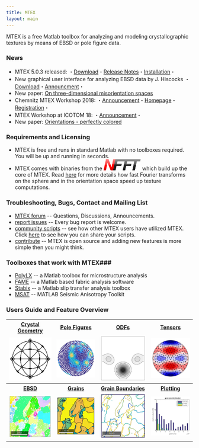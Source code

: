 ```yaml
---
title: MTEX
layout: main
---
```


MTEX is a free Matlab toolbox for analyzing and modeling crystallographic
textures by means of EBSD or pole figure data.

### News
* MTEX 5.0.3 released: ・[Download](https://github.com/mtex-toolbox/mtex/releases/download/mtex-5.0.3/mtex-5.0.3.zip)・[Release Notes](files/doc/changelog.html)・[Installation](download)・
* New graphical user interface for analyzing EBSD data by J. Hiscocks ・[Download](https://groups.google.com/group/mtexmail/attach/e87c480486f4/MTEXannotateGUI.zip?part=0.1&authuser=0)・[Announcment](https://groups.google.com/forum/#!topic/mtexmail/wWPtidymgOo)・
* New paper: [On three-dimensional misorientation spaces](https://www-user.tu-chemnitz.de/~rahi/paper/misori.pdf)
* Chemnitz MTEX Workshop 2018: ・[Announcement](https://groups.google.com/forum/#!topic/mtexmail/5nazGpu-HLY)・[Homepage](http://www-user.tu-chemnitz.de/~rahi/mtexWorkshop18)・[Registration](http://www-user.tu-chemnitz.de/~rahi/mtexWorkshop18/registration.php)・
* MTEX Workshop at ICOTOM 18: ・[Announcement](http://event.registerat.com/site/icotom2017/Registration.aspx)・
* New paper: [Orientations - perfectly colored](https://www-user.tu-chemnitz.de/~rahi/paper/so3Colors.pdf)

### Requirements and Licensing

* MTEX is free and runs in standard Matlab with no toolboxes required. You will
be up and running in seconds.
* MTEX comes with binaries from the [<img src="files/pic/nfft_logo.png" alt="NFFT" style="width: 100px;"/>](https://www-user.tu-chemnitz.de/~potts/nfft/) which build up the core of MTEX. Read [here]() for more details how fast Fourier transforms on the sphere and in the orientation space speed up texture computations.

### Troubleshooting, Bugs, Contact and Mailing List


 * [MTEX forum](https://groups.google.com/forum/?fromgroups=#!forum/mtexmail)
  -- Questions, Discussions, Announcements.
 * [report issues](https://github.com/mtex-toolbox/mtex/issues) -- Every bug
   report is welcome.
 * [community scripts](https://gist.github.com/search?utf8=%E2%9C%93&q=%23mtexScript)
   -- see how other MTEX users have utilized MTEX. Click [here](scripts) to see how
   you can share your scripts.
 * [contribute](https://github.com/mtex-toolbox/mtex) -- MTEX is open
   source and adding new features is more simple then you might think.

### Toolboxes that work with MTEX###

* [PolyLX](http://petrol.natur.cuni.cz/~ondro/polylx) -- a Matlab toolbox for microstructure
  analysis
* [FAME](http://peternell.org/archive.html) -- a Matlab based fabric analysis
software
* [Stabix](https://github.com/stabix/stabix) -- a Matlab slip transfer analysis toolbox
* [MSAT](https://github.com/andreww/MSAT) -- MATLAB Seismic Anisotropy Toolkit

### Users Guide and Feature Overview ###

<table border='0' cellpadding='5' width = "940px" style="width:100%" >
  <tr>
	<th><a href="files/doc/CrystalGeometry.html">Crystal Geometry</a></th>
	<th><a href="files/doc/PoleFigureAnalysis.html">Pole Figures</a></th>
	<th><a href="files/doc/ODFAnalysis.html">ODFs</a></th>
	<th><a href="files/doc/TensorAnalysis.html">Tensors</a></th>
  </tr>
  <tr>
	<td align="center"><a href="files/doc/CrystalGeometry.html">
	  <img src="files/pic/cubic.jpg" width = "230" align="center" alt=""  border="0"/></a></td>
	<td align="center"><a href="files/doc/PoleFigureAnalysis.html">
	  <img src="files/pic/pf.jpg"    width = "230" alt=""  border="0" ></a></td>
	<td align="center"><a href="files/doc/ODFAnalysis.html">
	  <img src="files/pic/odf.jpg"  width = "230"  alt=""  border="0" ></a></td>
	<td align="center"><a href="files/doc/TensorAnalysis.html">
	  <img src="files/pic/tensor.jpg" width = "230" alt=""  border="0" ></a></td>
  </tr>
  <tr>
  	<th><a href="files/doc/EBSDAnalysis.html">EBSD</a></th>
	<th><a href="files/doc/GrainAnalysis.html">Grains</a></th>
	<th><a href="files/doc/BoundaryAnalysis.html">Grain Boundaries</a></th>
	<th><a href="files/doc/Plotting.html">Plotting</a></th>
  </tr>
  <tr>
	<td align="center"><a href="files/doc/EBSDAnalysis.html">
	  <img src="files/pic/ebsdDoc.jpg" width = "230" align="center" alt=""  border="0"/></a></td>
	<td align="center"><a href="files/doc/GrainAnalysis.html">
	  <img src="files/pic/grains.jpg"  width = "230" alt=""  border="0" ></a></td>
	<td align="center"><a href="files/doc/BoundaryAnalysis.html">
	  <img src="files/pic/boundary.jpg" width = "230" alt=""  border="0" ></a></td>
	<td align="center"><a href="files/doc/Plotting.html">
	  <img src="files/pic/plotting.jpg" width = "230" alt=""  border="0" ></a></td>
  </tr>
</table>

